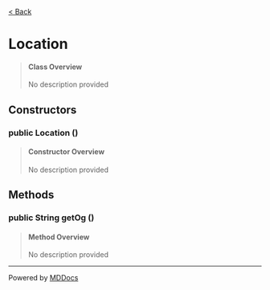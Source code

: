 [< Back](../README.md)
# Location #
>#### Class Overview ####
>No description provided
## Constructors ##
### public Location () ###
>#### Constructor Overview ####
>No description provided
>
## Methods ##
### public String getOg () ###
>#### Method Overview ####
>No description provided
>

---
Powered by [MDDocs](https://github.com/VRCube/MDDocs)